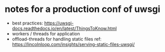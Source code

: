 # notes for a production conf of uwsgi

* best practices: https://uwsgi-docs.readthedocs.io/en/latest/ThingsToKnow.html
* workers / threads for application 
* offload-threads for handling static files ref: https://lincolnloop.com/insights/serving-static-files-uwsgi/